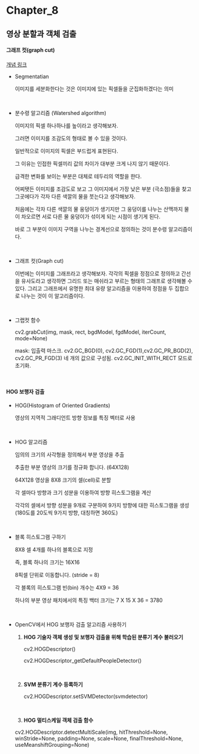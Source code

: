 # Chapter_8

## 	영상 분할과 객체 검출

#### 그래프 컷(graph cut)

[개념 링크](https://seonghyeon-drew.tistory.com/7)

- Segmentatian

  이미지를 세분화한다는 것은 이미지에 있는 픽셀들을 군집화하겠다는 의미
  
  <br>
  
- 분수령 알고리즘 (Watershed algorithm)

  이미지의 픽셀 하나하나를 높이라고 생각해보자. 

  그러면 이미지를 조감도의 형태로 볼 수 있을 것이다. 

  일반적으로 이미지의 픽셀은 부드럽게 표현된다. 

  그 이유는 인접한 픽셀끼리 값의 차이가 대부분 크게 나지 않기 때문이다.

  급격한 변화를 보이는 부분은 대체로 테두리의 역할을 한다. 

  어찌됏든 이미지를 조감도로 보고 그 이미지에서 가장 낮은 부분 (극소점)들을 찾고 그곳에다가 각자 다른 색깔의 물을 붓는다고 생각해보자. 

  처음에는 각자 다른 색깔의 물 웅덩이가 생기지만 그 웅덩이를 나누는 산맥까지 물이 차오르면 서로 다른 물 웅덩이가 섞이게 되는 시점이 생기게 된다. 

  바로 그 부분이 이미지 구역을 나누는 경계선으로 정의하는 것이 분수령 알고리즘이다.

  <br>

- 그래프 컷(Graph cut)

  이번에는 이미지를 그래프라고 생각해보자. 각각의 픽셀을 정점으로 정의하고 간선을 유사도라고 생각하면 그리드 또는 매쉬라고 부르는 형태의 그래프로 생각해볼 수 있다. 그리고 그래프에서 유명한 최대 유량 알고리즘을 이용하여 정점을 두 집합으로 나누는 것이 이 알고리즘이다.

  <br>

- 그랩컷 함수

  cv2.grabCut(img, mask, rect, bgdModel, fgdModel, iterCount, mode=None)

  mask: 입출력 마스크. cv2.GC_BGD(0), cv2.GC_FGD(1),cv2.GC_PR_BGD(2),  cv2.GC_PR_FGD(3) 네 개의 값으로 구성됨.  cv2.GC_INIT_WITH_RECT 모드로 초기화.

  <br>

#### HOG 보행자 검출

- HOG(Histogram of Oriented Gradients)

  영상의 지역적 그래디언트 방향 정보를 특징 벡터로 사용
  
  <br>
  
- HOG 알고리즘

  임의의 크기의 사각형을 정의해서 부분 영상을 추출

  추출한 부분 영상의 크기를 정규화 합니다. (64X128)

  64X128 영상을 8X8 크기의 셀(cell)로 분할

  각 셀마다 방향과 크기 성분을 이용하여 방향 히스토그램을 계산

  각각의 셀에서 방향 성분을 9개로 구분하여 9가지 방향에 대한 히스토그램을 생성(180도를 20도씩 9가지 방향, 대칭하면 360도)

  <br>

- 블록 히스토그램 구하기

  8X8 셀 4개를 하나의 블록으로 지정

  즉, 블록 하나의 크기는 16X16

  8픽셀 단위로 이동합니다. (stride = 8)

  각 블록의 히스토그램 빈(bin) 개수는 4X9 = 36

  하나의 부분 영상 패치에서의 특징 백터 크기는 7 X 15 X 36 = 3780

  <br>

- OpenCV에서 HOG 보행자 검출 알고리즘 사용하기

  1. **HOG 기술자 객체 생성 및 보행자 검출을 위해 학습된 분류기 계수 불러오기**

     cv2.HOGDescriptor()

     cv2.HOGDescriptor_getDefaultPeopleDetector() 

     <br>

     

  2. **SVM 분류기 계수 등록하기**

     cv2.HOGDescriptor.setSVMDetector(svmdetector)

     <br>

     

  3.  **HOG 멀티스케일 객체 검출 함수**

     cv2.HOGDescriptor.detectMultiScale(img, hitThreshold=None, winStride=None,  padding=None, scale=None, finalThreshold=None,  useMeanshiftGrouping=None)

